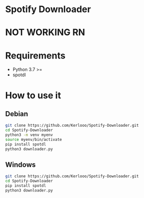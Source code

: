# Spotify Downloader
# NOT WORKING RN

# Requirements
- Python 3.7 >=
- spotdl

# How to use it
## Debian
```bash
git clone https://github.com/Kerlooo/Spotify-Downloader.git
cd Spotify-Downloader
python3 -m venv myenv
source myenv/bin/activate
pip install spotdl
python3 downloader.py
```

## Windows 
```bash
git clone https://github.com/Kerlooo/Spotify-Downloader.git
cd Spotify-Downloader
pip install spotdl
python3 downloader.py
```

